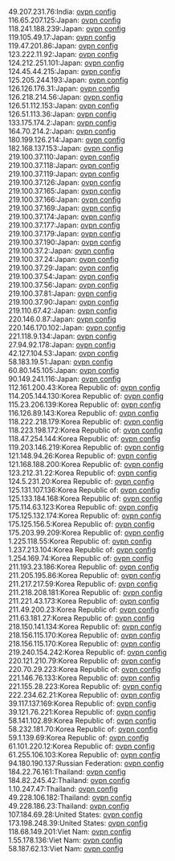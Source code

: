 49.207.231.76:India: [ovpn config](vpn/49_207_231_76.ovpn)  
116.65.207.125:Japan: [ovpn config](vpn/116_65_207_125.ovpn)  
118.241.188.239:Japan: [ovpn config](vpn/118_241_188_239.ovpn)  
119.105.49.17:Japan: [ovpn config](vpn/119_105_49_17.ovpn)  
119.47.201.86:Japan: [ovpn config](vpn/119_47_201_86.ovpn)  
123.222.11.92:Japan: [ovpn config](vpn/123_222_11_92.ovpn)  
124.212.251.101:Japan: [ovpn config](vpn/124_212_251_101.ovpn)  
124.45.44.215:Japan: [ovpn config](vpn/124_45_44_215.ovpn)  
125.205.244.193:Japan: [ovpn config](vpn/125_205_244_193.ovpn)  
126.126.176.31:Japan: [ovpn config](vpn/126_126_176_31.ovpn)  
126.218.214.56:Japan: [ovpn config](vpn/126_218_214_56.ovpn)  
126.51.112.153:Japan: [ovpn config](vpn/126_51_112_153.ovpn)  
126.51.113.36:Japan: [ovpn config](vpn/126_51_113_36.ovpn)  
133.175.174.2:Japan: [ovpn config](vpn/133_175_174_2.ovpn)  
164.70.214.2:Japan: [ovpn config](vpn/164_70_214_2.ovpn)  
180.199.126.214:Japan: [ovpn config](vpn/180_199_126_214.ovpn)  
182.168.137.153:Japan: [ovpn config](vpn/182_168_137_153.ovpn)  
219.100.37.110:Japan: [ovpn config](vpn/219_100_37_110.ovpn)  
219.100.37.118:Japan: [ovpn config](vpn/219_100_37_118.ovpn)  
219.100.37.119:Japan: [ovpn config](vpn/219_100_37_119.ovpn)  
219.100.37.126:Japan: [ovpn config](vpn/219_100_37_126.ovpn)  
219.100.37.165:Japan: [ovpn config](vpn/219_100_37_165.ovpn)  
219.100.37.166:Japan: [ovpn config](vpn/219_100_37_166.ovpn)  
219.100.37.169:Japan: [ovpn config](vpn/219_100_37_169.ovpn)  
219.100.37.174:Japan: [ovpn config](vpn/219_100_37_174.ovpn)  
219.100.37.177:Japan: [ovpn config](vpn/219_100_37_177.ovpn)  
219.100.37.179:Japan: [ovpn config](vpn/219_100_37_179.ovpn)  
219.100.37.190:Japan: [ovpn config](vpn/219_100_37_190.ovpn)  
219.100.37.2:Japan: [ovpn config](vpn/219_100_37_2.ovpn)  
219.100.37.24:Japan: [ovpn config](vpn/219_100_37_24.ovpn)  
219.100.37.29:Japan: [ovpn config](vpn/219_100_37_29.ovpn)  
219.100.37.54:Japan: [ovpn config](vpn/219_100_37_54.ovpn)  
219.100.37.56:Japan: [ovpn config](vpn/219_100_37_56.ovpn)  
219.100.37.81:Japan: [ovpn config](vpn/219_100_37_81.ovpn)  
219.100.37.90:Japan: [ovpn config](vpn/219_100_37_90.ovpn)  
219.110.67.42:Japan: [ovpn config](vpn/219_110_67_42.ovpn)  
220.146.0.87:Japan: [ovpn config](vpn/220_146_0_87.ovpn)  
220.146.170.102:Japan: [ovpn config](vpn/220_146_170_102.ovpn)  
221.118.9.134:Japan: [ovpn config](vpn/221_118_9_134.ovpn)  
27.94.92.178:Japan: [ovpn config](vpn/27_94_92_178.ovpn)  
42.127.104.53:Japan: [ovpn config](vpn/42_127_104_53.ovpn)  
58.183.19.51:Japan: [ovpn config](vpn/58_183_19_51.ovpn)  
60.80.145.105:Japan: [ovpn config](vpn/60_80_145_105.ovpn)  
90.149.241.116:Japan: [ovpn config](vpn/90_149_241_116.ovpn)  
112.161.200.43:Korea Republic of: [ovpn config](vpn/112_161_200_43.ovpn)  
114.205.144.130:Korea Republic of: [ovpn config](vpn/114_205_144_130.ovpn)  
115.23.206.139:Korea Republic of: [ovpn config](vpn/115_23_206_139.ovpn)  
116.126.89.143:Korea Republic of: [ovpn config](vpn/116_126_89_143.ovpn)  
118.222.218.179:Korea Republic of: [ovpn config](vpn/118_222_218_179.ovpn)  
118.223.198.172:Korea Republic of: [ovpn config](vpn/118_223_198_172.ovpn)  
118.47.254.144:Korea Republic of: [ovpn config](vpn/118_47_254_144.ovpn)  
119.203.146.219:Korea Republic of: [ovpn config](vpn/119_203_146_219.ovpn)  
121.148.94.26:Korea Republic of: [ovpn config](vpn/121_148_94_26.ovpn)  
121.168.188.200:Korea Republic of: [ovpn config](vpn/121_168_188_200.ovpn)  
123.212.31.22:Korea Republic of: [ovpn config](vpn/123_212_31_22.ovpn)  
124.5.231.20:Korea Republic of: [ovpn config](vpn/124_5_231_20.ovpn)  
125.131.107.136:Korea Republic of: [ovpn config](vpn/125_131_107_136.ovpn)  
125.133.184.168:Korea Republic of: [ovpn config](vpn/125_133_184_168.ovpn)  
175.114.63.123:Korea Republic of: [ovpn config](vpn/175_114_63_123.ovpn)  
175.125.132.174:Korea Republic of: [ovpn config](vpn/175_125_132_174.ovpn)  
175.125.156.5:Korea Republic of: [ovpn config](vpn/175_125_156_5.ovpn)  
175.203.99.209:Korea Republic of: [ovpn config](vpn/175_203_99_209.ovpn)  
1.225.118.55:Korea Republic of: [ovpn config](vpn/1_225_118_55.ovpn)  
1.237.213.104:Korea Republic of: [ovpn config](vpn/1_237_213_104.ovpn)  
1.254.169.74:Korea Republic of: [ovpn config](vpn/1_254_169_74.ovpn)  
211.193.23.186:Korea Republic of: [ovpn config](vpn/211_193_23_186.ovpn)  
211.205.195.86:Korea Republic of: [ovpn config](vpn/211_205_195_86.ovpn)  
211.217.217.59:Korea Republic of: [ovpn config](vpn/211_217_217_59.ovpn)  
211.218.208.181:Korea Republic of: [ovpn config](vpn/211_218_208_181.ovpn)  
211.221.43.173:Korea Republic of: [ovpn config](vpn/211_221_43_173.ovpn)  
211.49.200.23:Korea Republic of: [ovpn config](vpn/211_49_200_23.ovpn)  
211.63.181.27:Korea Republic of: [ovpn config](vpn/211_63_181_27.ovpn)  
218.150.141.134:Korea Republic of: [ovpn config](vpn/218_150_141_134.ovpn)  
218.156.115.170:Korea Republic of: [ovpn config](vpn/218_156_115_170.ovpn)  
218.156.115.170:Korea Republic of: [ovpn config](vpn/218_156_115_170.ovpn)  
219.240.154.242:Korea Republic of: [ovpn config](vpn/219_240_154_242.ovpn)  
220.121.210.79:Korea Republic of: [ovpn config](vpn/220_121_210_79.ovpn)  
220.70.29.223:Korea Republic of: [ovpn config](vpn/220_70_29_223.ovpn)  
221.146.76.133:Korea Republic of: [ovpn config](vpn/221_146_76_133.ovpn)  
221.155.28.223:Korea Republic of: [ovpn config](vpn/221_155_28_223.ovpn)  
222.234.62.21:Korea Republic of: [ovpn config](vpn/222_234_62_21.ovpn)  
39.117.137.169:Korea Republic of: [ovpn config](vpn/39_117_137_169.ovpn)  
39.121.76.221:Korea Republic of: [ovpn config](vpn/39_121_76_221.ovpn)  
58.141.102.89:Korea Republic of: [ovpn config](vpn/58_141_102_89.ovpn)  
58.232.181.70:Korea Republic of: [ovpn config](vpn/58_232_181_70.ovpn)  
59.1.139.69:Korea Republic of: [ovpn config](vpn/59_1_139_69.ovpn)  
61.101.220.12:Korea Republic of: [ovpn config](vpn/61_101_220_12.ovpn)  
61.255.106.103:Korea Republic of: [ovpn config](vpn/61_255_106_103.ovpn)  
94.180.190.137:Russian Federation: [ovpn config](vpn/94_180_190_137.ovpn)  
184.22.76.161:Thailand: [ovpn config](vpn/184_22_76_161.ovpn)  
184.82.245.42:Thailand: [ovpn config](vpn/184_82_245_42.ovpn)  
1.10.247.47:Thailand: [ovpn config](vpn/1_10_247_47.ovpn)  
49.228.106.182:Thailand: [ovpn config](vpn/49_228_106_182.ovpn)  
49.228.186.23:Thailand: [ovpn config](vpn/49_228_186_23.ovpn)  
107.184.69.28:United States: [ovpn config](vpn/107_184_69_28.ovpn)  
173.198.248.39:United States: [ovpn config](vpn/173_198_248_39.ovpn)  
118.68.149.201:Viet Nam: [ovpn config](vpn/118_68_149_201.ovpn)  
1.55.178.136:Viet Nam: [ovpn config](vpn/1_55_178_136.ovpn)  
58.187.62.13:Viet Nam: [ovpn config](vpn/58_187_62_13.ovpn)  
